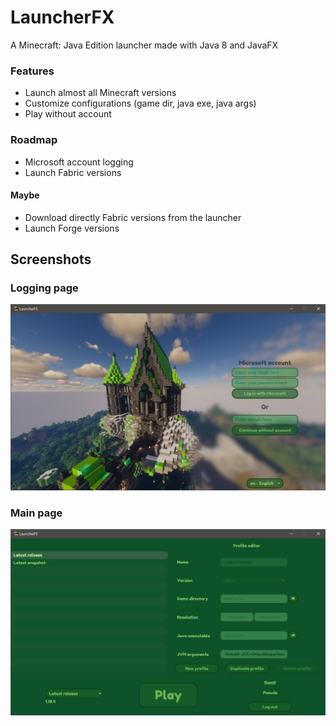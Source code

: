 # LauncherFX
 A Minecraft: Java Edition launcher made with Java 8 and JavaFX

### Features
* Launch almost all Minecraft versions
* Customize configurations (game dir, java exe, java args)
* Play without account

### Roadmap
* Microsoft account logging
* Launch Fabric versions

#### Maybe
* Download directly Fabric versions from the launcher
* Launch Forge versions

## Screenshots
### Logging page
![Logging page](readme_assets/logging_page.jpg)

### Main page
![Main page](readme_assets/profiles_page.jpg)

